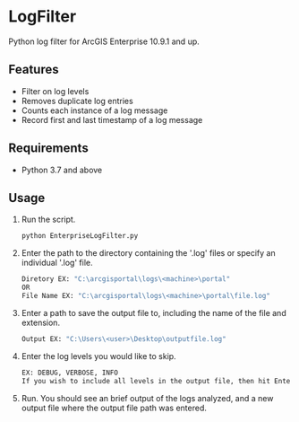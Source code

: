 # LogFilter
Python log filter for ArcGIS Enterprise 10.9.1 and up. 

## Features
- Filter on log levels
- Removes duplicate log entries
- Counts each instance of a log message
- Record first and last timestamp of a log message

## Requirements
- Python 3.7 and above

## Usage
1. Run the script.
   ```sh
   python EnterpriseLogFilter.py
   ```
2. Enter the path to the directory containing the '.log' files or specify an individual '.log' file.
   ```sh
   Diretory EX: "C:\arcgisportal\logs\<machine>\portal"
   OR
   File Name EX: "C:\arcgisportal\logs\<machine>\portal\file.log"
   ```
3. Enter a path to save the output file to, including the name of the file and extension.
   ```sh
   Output EX: "C:\Users\<user>\Desktop\outputfile.log"
4. Enter the log levels you would like to skip.
   ```sh
   EX: DEBUG, VERBOSE, INFO
   If you wish to include all levels in the output file, then hit Enter.
   ```
5. Run. You should see an brief output of the logs analyzed, and a new output file where the output file path was entered. 
